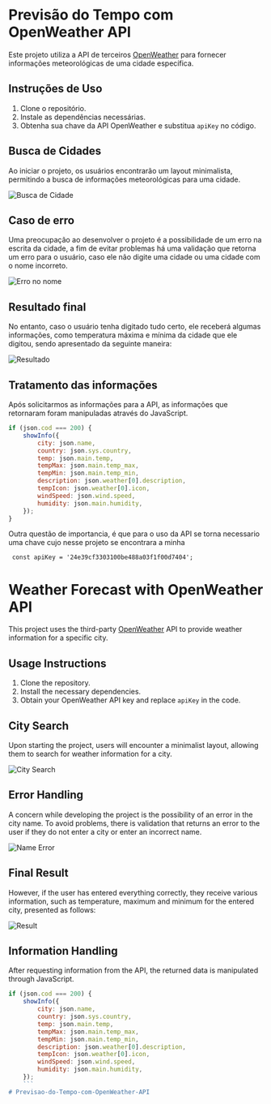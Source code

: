 # Previsão do Tempo com OpenWeather API

Este projeto utiliza a API de terceiros [OpenWeather](https://openweathermap.org/current) para fornecer informações meteorológicas de uma cidade específica.

## Instruções de Uso

1. Clone o repositório.
2. Instale as dependências necessárias.
3. Obtenha sua chave da API OpenWeather e substitua `apiKey` no código.

## Busca de Cidades

Ao iniciar o projeto, os usuários encontrarão um layout minimalista, permitindo a busca de informações meteorológicas para uma cidade.

![Busca de Cidade](/src/images/Captura%20de%20tela%202024-01-16%20092424.png)

## Caso de erro

Uma preocupação ao desenvolver o projeto é a possibilidade de um erro na escrita da cidade, a fim de evitar problemas há uma validação que retorna um erro para o usuário, caso ele não digite uma cidade ou uma cidade com o nome incorreto.

![Erro no nome](/src/images/Captura%20de%20tela%202024-01-16%20092953.png)

## Resultado final

No entanto, caso o usuário tenha digitado tudo certo, ele receberá algumas informações, como temperatura máxima e mínima da cidade que ele digitou, sendo apresentado da seguinte maneira:

![Resultado](/src/images/Captura%20de%20tela%202024-01-16%20092519.png)

## Tratamento das informações

Após solicitarmos as informações para a API, as informações que retornaram foram manipuladas através do JavaScript.

```javascript
if (json.cod === 200) {
    showInfo({
        city: json.name,
        country: json.sys.country,
        temp: json.main.temp,
        tempMax: json.main.temp_max,
        tempMin: json.main.temp_min,
        description: json.weather[0].description,
        tempIcon: json.weather[0].icon,
        windSpeed: json.wind.speed,
        humidity: json.main.humidity,
    });
}

```
Outra questão de importancia, é que para o uso da API se torna necessario uma chave cujo nesse projeto se encontrara a minha

```
 const apiKey = '24e39cf3303100be488a03f1f00d7404';
```

# Weather Forecast with OpenWeather API

This project uses the third-party [OpenWeather](https://openweathermap.org/current) API to provide weather information for a specific city.

## Usage Instructions

1. Clone the repository.
2. Install the necessary dependencies.
3. Obtain your OpenWeather API key and replace `apiKey` in the code.

## City Search

Upon starting the project, users will encounter a minimalist layout, allowing them to search for weather information for a city.

![City Search](/src/images/Captura%20de%20tela%202024-01-16%20092424.png)

## Error Handling

A concern while developing the project is the possibility of an error in the city name. To avoid problems, there is validation that returns an error to the user if they do not enter a city or enter an incorrect name.

![Name Error](/src/images/Captura%20de%20tela%202024-01-16%20092953.png)

## Final Result

However, if the user has entered everything correctly, they receive various information, such as temperature, maximum and minimum for the entered city, presented as follows:

![Result](/src/images/Captura%20de%20tela%202024-01-16%20092519.png)

## Information Handling

After requesting information from the API, the returned data is manipulated through JavaScript.

```javascript
if (json.cod === 200) {
    showInfo({
        city: json.name,
        country: json.sys.country,
        temp: json.main.temp,
        tempMax: json.main.temp_max,
        tempMin: json.main.temp_min,
        description: json.weather[0].description,
        tempIcon: json.weather[0].icon,
        windSpeed: json.wind.speed,
        humidity: json.main.humidity,
    });
    ```
#   P r e v i s a o - d o - T e m p o - c o m - O p e n W e a t h e r - A P I  
 